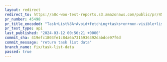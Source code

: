 ```yaml
---
layout: redirect
redirect_to: https://a8c-woo-test-reports.s3.amazonaws.com/public/pr/45498/api/index.html
pr_number: 45498
pr_title_encoded: "Task+List%3A+Avoid+fetching+tasks+on+non-visible+lists"
pr_test_type: api
last_published: "2024-03-12 00:56:21 +0000"
commit_sha: 419efc1803fe1c84a6a7315936392dabdce97f6d
commit_message: "return task list data"
branch_name: fix/task-list-data
passed: true
---
```

